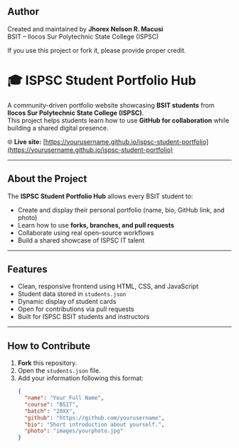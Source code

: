 ## Author
Created and maintained by **Jhorex Nelson R. Macusi**  
BSIT – Ilocos Sur Polytechnic State College (ISPSC)

If you use this project or fork it, please provide proper credit.

# 🎓 ISPSC Student Portfolio Hub

A community-driven portfolio website showcasing **BSIT students** from **Ilocos Sur Polytechnic State College (ISPSC)**.  
This project helps students learn how to use **GitHub for collaboration** while building a shared digital presence.

🌐 **Live site:** [https://yourusername.github.io/ispsc-student-portfolio](https://yourusername.github.io/ispsc-student-portfolio)

---

## About the Project
The **ISPSC Student Portfolio Hub** allows every BSIT student to:
- Create and display their personal portfolio (name, bio, GitHub link, and photo)
- Learn how to use **forks, branches, and pull requests**
- Collaborate using real open-source workflows
- Build a shared showcase of ISPSC IT talent

---

## Features
- Clean, responsive frontend using HTML, CSS, and JavaScript  
- Student data stored in `students.json`  
- Dynamic display of student cards  
- Open for contributions via pull requests  
- Built for ISPSC BSIT students and instructors

---

## How to Contribute
1. **Fork** this repository.  
2. Open the `students.json` file.  
3. Add your information following this format:
   ```json
   {
     "name": "Your Full Name",
     "course": "BSIT",
     "batch": "20XX",
     "github": "https://github.com/yourusername",
     "bio": "Short introduction about yourself.",
     "photo": "images/yourphoto.jpg"
   }

